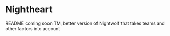 # Nightheart

README coming soon TM, better version of Nightwolf that takes teams and other factors into account
